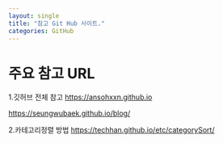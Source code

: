 ```yaml
---
layout: single
title: "참고 Git Hub 사이트."
categories: GitHub
---
```

# 주요 참고 URL
1.깃허브 전체 참고
https://ansohxxn.github.io

https://seungwubaek.github.io/blog/

2.카테고리정렬 방법
https://techhan.github.io/etc/categorySort/

